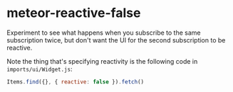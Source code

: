 # meteor-reactive-false

Experiment to see what happens when you subscribe to the same subscription twice, but don't want the UI for the second subscription to be reactive.

Note the thing that's specifying reactivity is the following code in `imports/ui/Widget.js`:

```js
Items.find({}, { reactive: false }).fetch()
```
